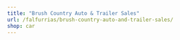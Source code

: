 ```yaml
---
title: "Brush Country Auto & Trailer Sales"
url: /falfurrias/brush-country-auto-and-trailer-sales/
shop: car
---
```

